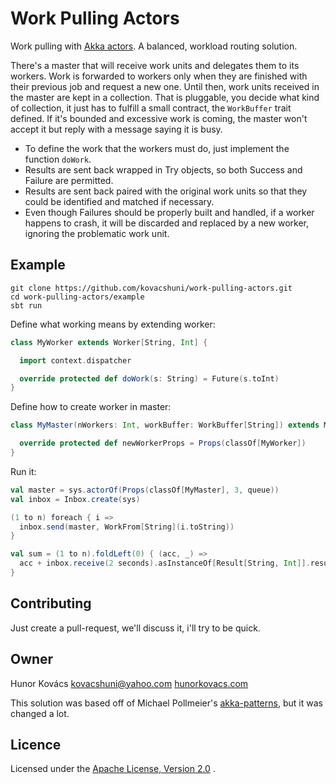 # Work Pulling Actors

Work pulling with [Akka actors](http://akka.io/). A balanced, workload routing solution.

There's a master that will receive work units and delegates them to its workers. Work is forwarded to workers
only when they are finished with their previous job and request a new one. Until then, work units received in
the master are kept in a collection. That is pluggable, you decide what kind of collection,
it just has to fulfill a small contract, the `WorkBuffer` trait defined. If it's bounded
and excessive work is coming, the master won't accept it but reply with a message saying it is busy.

* To define the work that the workers must do, just implement the function `doWork`.
* Results are sent back wrapped in Try objects, so both Success and Failure are permitted.
* Results are sent back paired with the original work units so that they could be identified and matched if necessary.
* Even though Failures should be properly built and handled, if a worker happens to crash, it will be discarded
and replaced by a new worker, ignoring the problematic work unit.

## Example

```
git clone https://github.com/kovacshuni/work-pulling-actors.git
cd work-pulling-actors/example
sbt run
```

Define what working means by extending worker:

```scala
class MyWorker extends Worker[String, Int] {

  import context.dispatcher

  override protected def doWork(s: String) = Future(s.toInt)
}
```

Define how to create worker in master:

```scala
class MyMaster(nWorkers: Int, workBuffer: WorkBuffer[String]) extends Master[String, Int](nWorkers, workBuffer) {

  override protected def newWorkerProps = Props(classOf[MyWorker])
}
```

Run it:

```scala
val master = sys.actorOf(Props(classOf[MyMaster], 3, queue))
val inbox = Inbox.create(sys)

(1 to n) foreach { i =>
  inbox.send(master, WorkFrom[String](i.toString))
}

val sum = (1 to n).foldLeft(0) { (acc, _) =>
  acc + inbox.receive(2 seconds).asInstanceOf[Result[String, Int]].result.get
}
```

## Contributing

Just create a pull-request, we'll discuss it, i'll try to be quick.

## Owner

Hunor Kovács
kovacshuni@yahoo.com
[hunorkovacs.com](http://www.hunorkovacs.com)

This solution was based off of Michael Pollmeier's [akka-patterns](https://github.com/mpollmeier/akka-patterns),
but it was changed a lot.

## Licence

Licensed under the [Apache License, Version 2.0](http://www.apache.org/licenses/LICENSE-2.0) .

